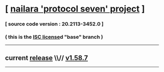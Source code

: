 
# [ [nailara 'protocol seven' project](http://src.nailara.net/) ]

### [ source code version : 20.2113-3452.0 ]

### ( this is the [ISC license](license)d "base" branch )
---
## current [release](https://github.com/anotherlink/nailara/releases) \\\\// [v1.58.7](https://github.com/anotherlink/nailara/releases/tag/v1.58.7)
---
